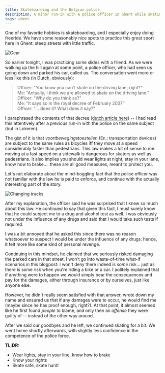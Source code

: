 ```yaml
---
title: Skateboarding and the Belgian police
description: A minor run-in with a police officer in Ghent while skating
tags: ghent
---
```


One of my favorite hobbies is skateboarding, and I especially enjoy doing
freeride. We have some reasonably nice spots to practice this great sport here
in Ghent: steep streets with little traffic.

![Gear](/images/2012-12-19-gear.jpg)

So earlier tonight, I was practicing some slides with a friend. As we were
walking up the hill again at some point, a police officer, who had seen us going
down and parked his car, called us. The conversation went more or less like this
(in Dutch, obviously):

> Officer: "You know you can't skate on the driving lane, right?"  
> Me: "Actually, I think we are allowed to skate on the driving lane."  
> Officer: "Why do you think so?"  
> Me: "It says so in the royal decree of February 2007"  
> Officer: "... does it? What does it say?"  

I paraphrased the contents of that decree ([dutch article here]) -- I had read
this attentively after a previous run-in with the police on the same subject
(but in Lokeren).

[dutch article here]: http://www.wegcode.be/actueel/recente-wijzigingen/1260-voortbewegingstoestellen

The gist of it is that *voortbewegingstoestellen* (En.: transportation devices)
are subject to the same rules as bicycles iff they move at a speed considerably
faster than pedestrians. This law makes a lot of sense to me: moving at a fast
speed on a sidewalk is dangerous for skaters as well as pedestrians. It also
implies you should wear lights at night, stay in your lane, know how to
brake...: these are all good measures, meant to protect you.

Let's not elaborate about the mind-boggling fact that the police officer was not
familiar with the law he is paid to enforce, and continue with the actually
interesting part of the story.

![Changing trucks](/images/2012-12-19-maintenance.jpg)

After my explanation, the officer said he was surprised that I knew so much about
this law. He continued to say that given this fact, I must surely know that he
could subject me to a drug and alcohol test as well. I was obviously not under
the influence of any drugs and said that I would take such tests if required.

I was a bit annoyed that he asked this since there was no reason whatsoever to
suspect I would be under the influence of any drugs: hence, it felt more like
some kind of personal revenge.

Continuing in this mindset, he claimed that we seriously risked damaging the
parked cars in that street. I won't go into waste-of-time what-if scenarios in
this blogpost: I won't deny there indeed is *some* risk... just as there is some
risk when you're riding a bike or a car. I politely explained that if anything
were to happen we would simply bear the consequences and pay for the damages,
either through insurance or by ourselves, just like anyone else.

However, he didn't really seem satisfied with that answer, wrote down my name
and ensured us that if any damages were to occur, he would find me (maybe since
he has proof enough, right?). At that point, it almost seemed like he first
found *people* to blame, and only then an *offense* they were guilty of --
instead of the other way around.

After we said our goodbyes and he left, we continued skating for a bit. We went
home shortly afterwards, with slightly less confidence in the competence of the
police force.

**TL;DR:**

- Wear lights, stay in your line, know how to brake
- Know your rights
- Skate safe, skate hard!
